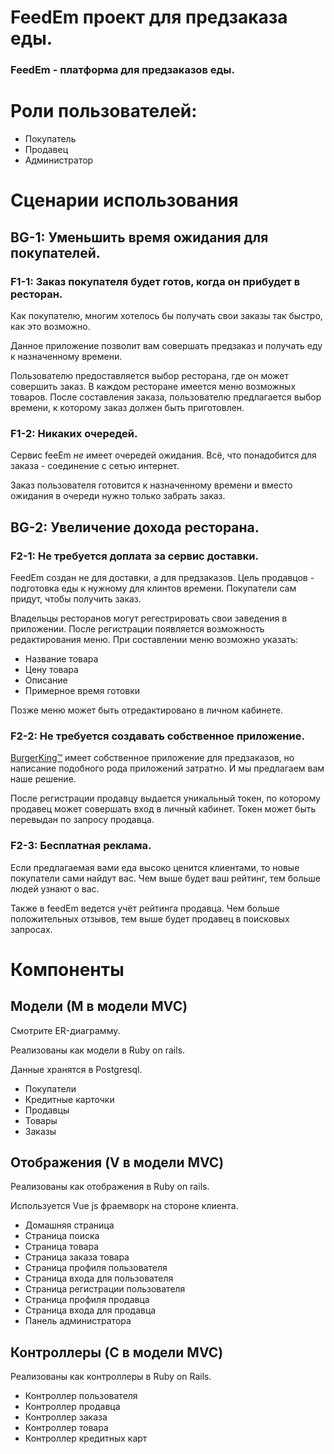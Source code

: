 <h1 align="left">
   FeedEm проект для предзаказа еды.
</h1>

### FeedEm - платформа для предзаказов еды.

# Роли пользователей:

* Покупатель
* Продавец
* Администратор

# Сценарии использования

## BG-1: Уменьшить время ожидания для покупателей.

### F1-1: Заказ покупателя будет готов, когда он прибудет в ресторан.

Как покупателю, многим хотелось бы получать свои заказы так быстро, как это возможно.

Данное приложение позволит вам совершать предзаказ и получать еду к назначенному времени.

Пользователю предоставляется выбор ресторана, где он может совершить заказ.
В каждом ресторане имеется меню возможных товаров. После составления заказа, пользователю предлагается выбор времени, к которому заказ должен быть приготовлен.  

### F1-2: Никаких очередей.

Сервис feeEm *не* имеет очередей ожидания. 
Всё, что понадобится для заказа - соединение с сетью интернет.

Заказ пользователя готовится к назначенному времени и вместо ожидания в очереди нужно только забрать заказ.

## BG-2: Увеличение дохода ресторана.

### F2-1: Не требуется доплата за сервис доставки.

FeedEm создан не для доставки, а для предзаказов.
Цель продавцов - подготовка еды к нужному для клинтов времени. 
Покупатели сам придут, чтобы получить заказ.

Владельцы ресторанов могут регестрировать свои заведения в приложении. После регистрации появляется возможность редактирования меню. 
При составлении меню возможно указать:
* Название товара
* Цену товара
* Описание
* Примерное время готовки 

Позже меню может быть отредактировано в личном кабинете. 

### F2-2: Не требуется создавать собственное приложение.

<a href="https://www.bk.com">BurgerKing™</a> имеет собственное приложение для предзаказов, но написание подобного рода приложений затратно.
И мы предлагаем вам наше решение.

После регистрации продавцу выдается уникальный токен, по которому продавец может совершать вход в личный кабинет.
Токен может быть перевыдан по запросу продавца.

### F2-3: Бесплатная реклама. 

Если предлагаемая вами еда высоко ценится клиентами, то новые покупатели сами найдут вас. 
Чем выше будет ваш рейтинг, тем больше людей узнают о вас.

Также в feedEm ведется учёт рейтинга продавца. Чем больше положительных отзывов, тем выше будет продавец в поисковых запросах.

# Компоненты

## Модели (М в модели MVC)
Смотрите ER-диаграмму.

Реализованы как модели в Ruby on rails.

Данные хранятся в Postgresql.

* Покупатели
* Кредитные карточки
* Продавцы
* Товары
* Заказы

## Отображения (V в модели MVC)
Реализованы как отображения в Ruby on rails.

Используется Vue js фраемворк на стороне клиента.

* Домашняя страница
* Страница поиска
* Страница товара
* Страница заказа товара
* Страница профиля пользователя
* Страница входа для пользователя
* Страница регистрации пользователя
* Страница профиля продавца
* Страница входа для продавца
* Панель администратора

## Контроллеры (C в модели MVC)
Реализованы как контроллеры в Ruby on Rails.

* Контроллер пользователя
* Контроллер продавца
* Контроллер заказа
* Контроллер товара
* Контроллер кредитных карт

